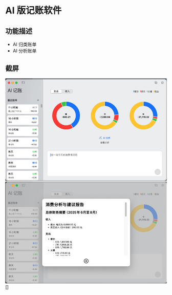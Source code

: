 #  AI 版记账软件

## 功能描述
- AI 归类账单
- AI 分析账单

## 截屏
![Main](/Screens/main.png)
![Report](/Screens/report.png)
  []